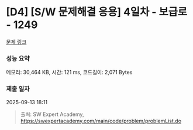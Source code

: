 # [D4] [S/W 문제해결 응용] 4일차 - 보급로 - 1249 

[문제 링크](https://swexpertacademy.com/main/code/problem/problemDetail.do?contestProbId=AV15QRX6APsCFAYD) 

### 성능 요약

메모리: 30,464 KB, 시간: 121 ms, 코드길이: 2,071 Bytes

### 제출 일자

2025-09-13 18:11



> 출처: SW Expert Academy, https://swexpertacademy.com/main/code/problem/problemList.do